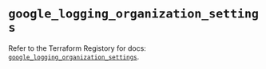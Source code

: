 # `google_logging_organization_settings`

Refer to the Terraform Registory for docs: [`google_logging_organization_settings`](https://registry.terraform.io/providers/hashicorp/google-beta/5.11.0/docs/resources/google_logging_organization_settings).
